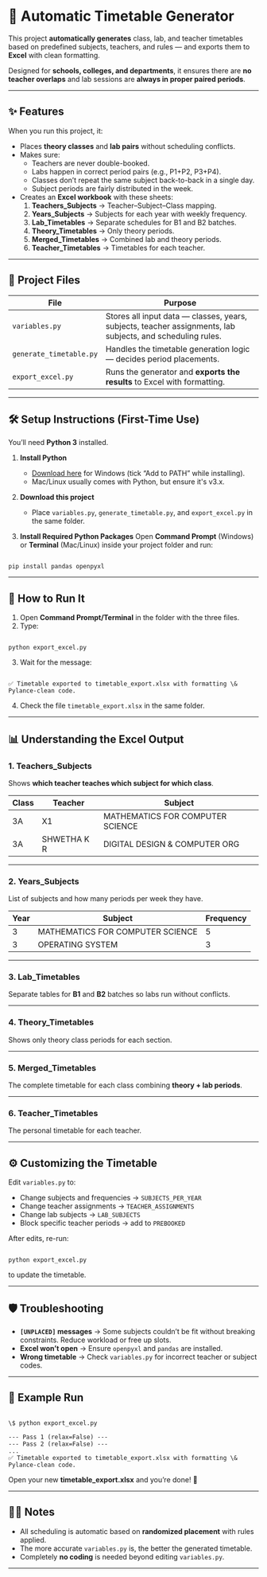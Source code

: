 
# 📅 Automatic Timetable Generator

This project **automatically generates** class, lab, and teacher timetables based on predefined subjects, teachers, and rules — and exports them to **Excel** with clean formatting.

Designed for **schools, colleges, and departments**, it ensures there are **no teacher overlaps** and lab sessions are **always in proper paired periods**.

---

## ✨ Features

When you run this project, it:
- Places **theory classes** and **lab pairs** without scheduling conflicts.
- Makes sure:
  - Teachers are never double-booked.
  - Labs happen in correct period pairs (e.g., P1+P2, P3+P4).
  - Classes don’t repeat the same subject back-to-back in a single day.
  - Subject periods are fairly distributed in the week.
- Creates an **Excel workbook** with these sheets:
  1. **Teachers_Subjects** → Teacher–Subject–Class mapping.
  2. **Years_Subjects** → Subjects for each year with weekly frequency.
  3. **Lab_Timetables** → Separate schedules for B1 and B2 batches.
  4. **Theory_Timetables** → Only theory periods.
  5. **Merged_Timetables** → Combined lab and theory periods.
  6. **Teacher_Timetables** → Timetables for each teacher.

---

## 📂 Project Files

| File | Purpose |
|------|---------|
| `variables.py` | Stores all input data — classes, years, subjects, teacher assignments, lab subjects, and scheduling rules. |
| `generate_timetable.py` | Handles the timetable generation logic — decides period placements. |
| `export_excel.py` | Runs the generator and **exports the results** to Excel with formatting. |

---

## 🛠 Setup Instructions (First-Time Use)

You’ll need **Python 3** installed.

1. **Install Python**
   - [Download here](https://www.python.org/downloads/) for Windows (tick “Add to PATH” while installing).
   - Mac/Linux usually comes with Python, but ensure it's v3.x.

2. **Download this project**
   - Place `variables.py`, `generate_timetable.py`, and `export_excel.py` in the same folder.

3. **Install Required Python Packages**
   Open **Command Prompt** (Windows) or **Terminal** (Mac/Linux) inside your project folder and run:
```

pip install pandas openpyxl

```

---

## 🚀 How to Run It

1. Open **Command Prompt/Terminal** in the folder with the three files.
2. Type:
```

python export_excel.py

```
3. Wait for the message:
```

✅ Timetable exported to timetable_export.xlsx with formatting \& Pylance-clean code.

```
4. Check the file `timetable_export.xlsx` in the same folder.

---

## 📊 Understanding the Excel Output

### **1. Teachers_Subjects**
Shows **which teacher teaches which subject for which class**.

| Class | Teacher      | Subject                          |
|-------|--------------|----------------------------------|
| 3A    | X1           | MATHEMATICS FOR COMPUTER SCIENCE |
| 3A    | SHWETHA K R  | DIGITAL DESIGN & COMPUTER ORG    |

---

### **2. Years_Subjects**
List of subjects and how many periods per week they have.

| Year | Subject                          | Frequency |
|------|-----------------------------------|-----------|
| 3    | MATHEMATICS FOR COMPUTER SCIENCE | 5         |
| 3    | OPERATING SYSTEM                  | 3         |

---

### **3. Lab_Timetables**
Separate tables for **B1** and **B2** batches so labs run without conflicts.

---

### **4. Theory_Timetables**
Shows only theory class periods for each section.

---

### **5. Merged_Timetables**
The complete timetable for each class combining **theory + lab periods**.

---

### **6. Teacher_Timetables**
The personal timetable for each teacher.

---

## ⚙ Customizing the Timetable

Edit `variables.py` to:
- Change subjects and frequencies → `SUBJECTS_PER_YEAR`
- Change teacher assignments → `TEACHER_ASSIGNMENTS`
- Change lab subjects → `LAB_SUBJECTS`
- Block specific teacher periods → add to `PREBOOKED`

After edits, re-run:
```

python export_excel.py

```
to update the timetable.

---

## 🛡 Troubleshooting

- **`[UNPLACED]` messages** → Some subjects couldn’t be fit without breaking constraints. Reduce workload or free up slots.
- **Excel won’t open** → Ensure `openpyxl` and `pandas` are installed.
- **Wrong timetable** → Check `variables.py` for incorrect teacher or subject codes.

---

## 📌 Example Run

```

\$ python export_excel.py

--- Pass 1 (relax=False) ---
--- Pass 2 (relax=False) ---
...
✅ Timetable exported to timetable_export.xlsx with formatting \& Pylance-clean code.

```

Open your new **timetable_export.xlsx** and you’re done! 🎉

---

## 👨‍💻 Notes
- All scheduling is automatic based on **randomized placement** with rules applied.
- The more accurate `variables.py` is, the better the generated timetable.
- Completely **no coding** is needed beyond editing `variables.py`.

---
